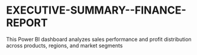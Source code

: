 # EXECUTIVE-SUMMARY--FINANCE-REPORT
This Power BI dashboard analyzes sales performance and profit distribution across products, regions, and market segments
